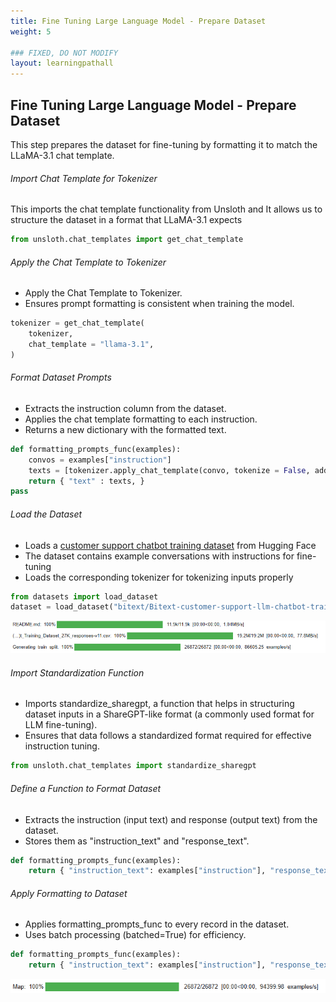 ```yaml
---
title: Fine Tuning Large Language Model - Prepare Dataset
weight: 5

### FIXED, DO NOT MODIFY
layout: learningpathall
---
```


## Fine Tuning Large Language Model - Prepare Dataset
This step prepares the dataset for fine-tuning by formatting it to match the LLaMA-3.1 chat template.

###### Import Chat Template for Tokenizer
This imports the chat template functionality from Unsloth and It allows us to structure the dataset in a format that LLaMA-3.1 expects
```python
from unsloth.chat_templates import get_chat_template
```

###### Apply the Chat Template to Tokenizer
- Apply the Chat Template to Tokenizer.
- Ensures prompt formatting is consistent when training the model.
```python
tokenizer = get_chat_template(
    tokenizer,
    chat_template = "llama-3.1",
)


```
###### Format Dataset Prompts
- Extracts the instruction column from the dataset.
- Applies the chat template formatting to each instruction.
- Returns a new dictionary with the formatted text.
```python
def formatting_prompts_func(examples):
    convos = examples["instruction"]
    texts = [tokenizer.apply_chat_template(convo, tokenize = False, add_generation_prompt = False) for convo in convos]
    return { "text" : texts, }
pass
```
###### Load the Dataset
- Loads a [customer support chatbot training dataset](https://huggingface.co/datasets/bitext/Bitext-customer-support-llm-chatbot-training-dataset) from Hugging Face
- The dataset contains example conversations with instructions for fine-tuning
- Loads the corresponding tokenizer for tokenizing inputs properly

```python
from datasets import load_dataset
dataset = load_dataset("bitext/Bitext-customer-support-llm-chatbot-training-dataset", split = "train")

```
![example image alt-text#center](2.png )

###### Import Standardization Function
- Imports standardize_sharegpt, a function that helps in structuring dataset inputs in a ShareGPT-like format (a commonly used format for LLM fine-tuning).
- Ensures that data follows a standardized format required for effective instruction tuning.
```python
from unsloth.chat_templates import standardize_sharegpt
```
###### Define a Function to Format Dataset
- Extracts the instruction (input text) and response (output text) from the dataset.
- Stores them as "instruction_text" and "response_text".
```python
def formatting_prompts_func(examples):
    return { "instruction_text": examples["instruction"], "response_text": examples["response"] }

```

###### Apply Formatting to Dataset
- Applies formatting_prompts_func to every record in the dataset.
- Uses batch processing (batched=True) for efficiency.
```python
def formatting_prompts_func(examples):
    return { "instruction_text": examples["instruction"], "response_text": examples["response"] }

```
![example image alt-text#center](3.png )